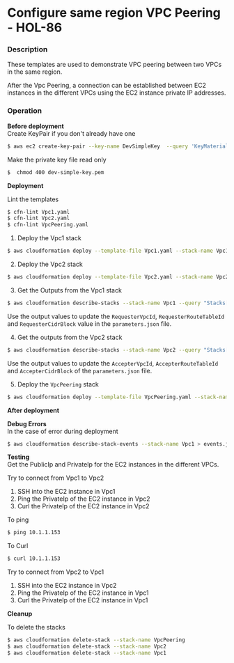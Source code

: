 # Configure same region VPC Peering - HOL-86

### Description

These templates are used to demonstrate VPC peering between two VPCs in the same region.

After the Vpc Peering, a connection can be established between EC2 instances in the different VPCs using the EC2 instance private IP addresses.

### Operation

**Before deployment**  
Create KeyPair if you don't already have one

```bash
$ aws ec2 create-key-pair --key-name DevSimpleKey  --query 'KeyMaterial' --output text > dev-simple-key.pem
```

Make the private key file read only

```bash
$  chmod 400 dev-simple-key.pem
```

**Deployment**

Lint the templates

```bash
$ cfn-lint Vpc1.yaml
$ cfn-lint Vpc2.yaml
$ cfn-lint VpcPeering.yaml
```

1. Deploy the Vpc1 stack

```bash
$ aws cloudformation deploy --template-file Vpc1.yaml --stack-name Vpc1
```

2. Deploy the Vpc2 stack

```bash
$ aws cloudformation deploy --template-file Vpc2.yaml --stack-name Vpc2
```

3. Get the Outputs from the Vpc1 stack

```bash
$ aws cloudformation describe-stacks --stack-name Vpc1 --query "Stacks[0].Outputs" --no-cli-pager
```

Use the output values to update the `RequesterVpcId`, `RequesterRouteTableId` and `RequesterCidrBlock` value in the `parameters.json` file.

4. Get the outputs from the Vpc2 stack

```bash
$ aws cloudformation describe-stacks --stack-name Vpc2 --query "Stacks[0].Outputs"  --no-cli-pager
```

Use the output values to update the `AccepterVpcId`, `AccepterRouteTableId` and `AccepterCidrBlock` of the `parameters.json` file.

5. Deploy the `VpcPeering` stack

```bash
$ aws cloudformation deploy --template-file VpcPeering.yaml --stack-name VpcPeering  --parameter-overrides file://parameters.json
```

**After deployment**

**Debug Errors**  
In the case of error during deployment

```bash
$ aws cloudformation describe-stack-events --stack-name Vpc1 > events.json
```

**Testing**  
Get the PublicIp and PrivateIp for the EC2 instances in the different VPCs.

Try to connect from Vpc1 to Vpc2

1. SSH into the EC2 instance in Vpc1
2. Ping the PrivateIp of the EC2 instance in Vpc2
3. Curl the PrivateIp of the EC2 instance in Vpc2

To ping

```bash
$ ping 10.1.1.153
```

To Curl

```bash
$ curl 10.1.1.153
```

Try to connect from Vpc2 to Vpc1

1. SSH into the EC2 instance in Vpc2
2. Ping the PrivateIp of the EC2 instance in Vpc1
3. Curl the PrivateIp of the EC2 instance in Vpc1

**Cleanup**

To delete the stacks

```bash
$ aws cloudformation delete-stack --stack-name VpcPeering
$ aws cloudformation delete-stack --stack-name Vpc2
$ aws cloudformation delete-stack --stack-name Vpc1
```
